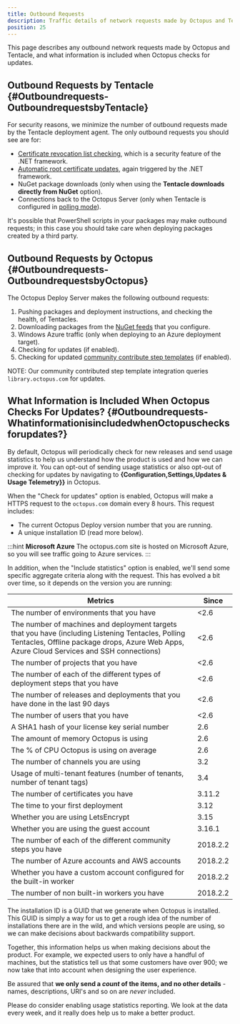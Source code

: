 ```yaml
---
title: Outbound Requests
description: Traffic details of network requests made by Octopus and Tentacle, and what information is included when Octopus checks for updates.
position: 25
---
```


This page describes any outbound network requests made by Octopus and Tentacle, and what information is included when Octopus checks for updates.

## Outbound Requests by Tentacle {#Outboundrequests-OutboundrequestsbyTentacle}

For security reasons, we minimize the number of outbound requests made by the Tentacle deployment agent. The only outbound requests you should see are for:

- [Certificate revocation list checking](http://en.wikipedia.org/wiki/Revocation_list), which is a security feature of the .NET framework.
- [Automatic root certificate updates](http://help.octopus.com/discussions/problems/30827), again triggered by the .NET framework.
- NuGet package downloads (only when using the **Tentacle downloads directly from NuGet** option).
- Connections back to the Octopus Server (only when Tentacle is configured in [polling mode](/docs/infrastructure/deployment-targets/windows-targets/tentacle-communication.md#polling-tentacles)).

It's possible that PowerShell scripts in your packages may make outbound requests; in this case you should take care when deploying packages created by a third party.

## Outbound Requests by Octopus {#Outboundrequests-OutboundrequestsbyOctopus}

The Octopus Deploy Server makes the following outbound requests:

1. Pushing packages and deployment instructions, and checking the health, of Tentacles.
2. Downloading packages from the [NuGet feeds](/docs/packaging-applications/package-repositories/index.md) that you configure.
3. Windows Azure traffic (only when deploying to an Azure deployment target).
4. Checking for updates (if enabled).
5. Checking for updated [community contribute step templates](docs/deployment-process/steps/community-step-templates.md)  (if enabled).

NOTE: Our community contributed step template integration queries `library.octopus.com` for updates.

## What Information is Included When Octopus Checks For Updates? {#Outboundrequests-WhatinformationisincludedwhenOctopuschecksforupdates?}

By default, Octopus will periodically check for new releases and send usage statistics to help us understand how the product is used and how we can improve it. You can opt-out of sending usage statistics or also opt-out of checking for updates by navigating to **{Configuration,Settings,Updates & Usage Telemetry}}** in Octopus.

When the "Check for updates" option is enabled, Octopus will make a HTTPS request to the `octopus.com` domain every 8 hours. This request includes:

- The current Octopus Deploy version number that you are running.
- A unique installation ID (read more below).

:::hint
**Microsoft Azure**
The octopus.com site is hosted on Microsoft Azure, so you will see traffic going to Azure services.
:::

In addition, when the "Include statistics" option is enabled, we'll send some specific aggregate criteria along with the request. This has evolved a bit over time, so it depends on the version you are running:

| Metrics       | Since   |
| ------------- | ------- |
| The number of environments that you have | <2.6 |
| The number of machines and deployment targets that you have (including Listening Tentacles, Polling Tentacles, Offline package drops, Azure Web Apps, Azure Cloud Services and SSH connections) | <2.6 |
| The number of projects that you have | <2.6 |
| The number of each of the different types of deployment steps that you have | <2.6 |
| The number of releases and deployments that you have done in the last 90 days | <2.6 |
| The number of users that you have | <2.6 |
| A SHA1 hash of your license key serial number | 2.6 |
| The amount of memory Octopus is using | 2.6 |
| The % of CPU Octopus is using on average | 2.6 |
| The number of channels you are using | 3.2 |
| Usage of multi-tenant features (number of tenants, number of tenant tags) | 3.4 |
| The number of certificates you have | 3.11.2 |
| The time to your first deployment | 3.12 |
| Whether you are using LetsEncrypt | 3.15 |
| Whether you are using the guest account | 3.16.1 |
| The number of each of the different community steps you have | 2018.2.2 |
| The number of Azure accounts and AWS accounts | 2018.2.2 |
| Whether you have a custom account configured for the built-in worker | 2018.2.2 |
| The number of non built-in workers you have | 2018.2.2 |

The installation ID is a GUID that we generate when Octopus is installed. This GUID is simply a way for us to get a rough idea of the number of installations there are in the wild, and which versions people are using, so we can make decisions about backwards compatibility support.

Together, this information helps us when making decisions about the product. For example, we expected users to only have a handful of machines, but the statistics tell us that some customers have over 900; we now take that into account when designing the user experience.

Be assured that **we only send a *count* of the items, and no other details** - names, descriptions, URI's and so on are _never_ included.

Please do consider enabling usage statistics reporting. We look at the data every week, and it really does help us to make a better product.
